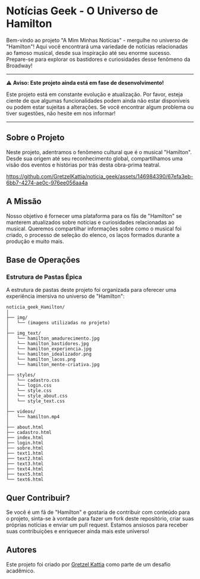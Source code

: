 # Notícias Geek - O Universo de Hamilton  

Bem-vindo ao projeto "A Mim Minhas Notícias" - mergulhe no universo de "Hamilton"! 
Aqui você encontrará uma variedade de notícias relacionadas ao famoso musical, desde sua inspiração até seu enorme sucesso. 
Prepare-se para explorar os bastidores e curiosidades desse fenômeno da Broadway!

---

⚠️ **Aviso: Este projeto ainda está em fase de desenvolvimento!**

Este projeto está em constante evolução e atualização. Por favor, esteja ciente de que algumas funcionalidades 
podem ainda não estar disponíveis ou podem estar sujeitas a alterações. Se você encontrar algum problema ou tiver sugestões, não hesite em nos informar!

---

## Sobre o Projeto

Neste projeto, adentramos o fenômeno cultural que é o musical "Hamilton". 
Desde sua origem até seu reconhecimento global, compartilhamos uma visão dos eventos e histórias por trás desta obra-prima teatral.



https://github.com/GretzelKattia/noticia_geek/assets/146984390/67efa3eb-6bb7-4274-ae0c-976ee056aa4a



## A Missão

Nosso objetivo é fornecer uma plataforma para os fãs de "Hamilton" se manterem atualizados sobre notícias e curiosidades relacionadas ao musical. 
Queremos compartilhar informações sobre como o musical foi criado, o processo de seleção do elenco, os laços formados durante a produção e muito mais.

## Base de Operações

### Estrutura de Pastas Épica

A estrutura de pastas deste projeto foi organizada para oferecer uma experiência imersiva no universo de "Hamilton":

```
noticia_geek_Hamilton/
│
├── img/
│   └── (imagens utilizadas no projeto)
│
├── img_text/
│   └── hamilton_amadurecimento.jpg
│   └── hamilton_bastidores.jpg
│   └── hamilton_experiencia.jpg
│   └── hamilton_idealizador.png
│   └── hamilton_lacos.png
│   └── hamilton_mente-criativa.jpg
│
├── styles/
│   └── cadastro.css
│   └── login.css
│   └── style.css
│   └── style_about.css
│   └── style_text.css
│
├── videos/
│   └── hamilton.mp4
│
├── about.html
├── cadastro.html
├── index.html
├── login.html
├── sobre.html
├── text1.html
├── text2.html
├── text3.html
├── text4.html
├── text5.html
└── text6.html
```

## Quer Contribuir?

Se você é um fã de "Hamilton" e gostaria de contribuir com conteúdo para o projeto, sinta-se à vontade para fazer um fork deste repositório, 
criar suas próprias notícias e enviar um pull request. Estamos ansiosos para receber suas contribuições e enriquecer ainda mais este universo!

## Autores

Este projeto foi criado por [Gretzel Kattia](https://github.com/GretzelKattia) como parte de um desafio acadêmico.
